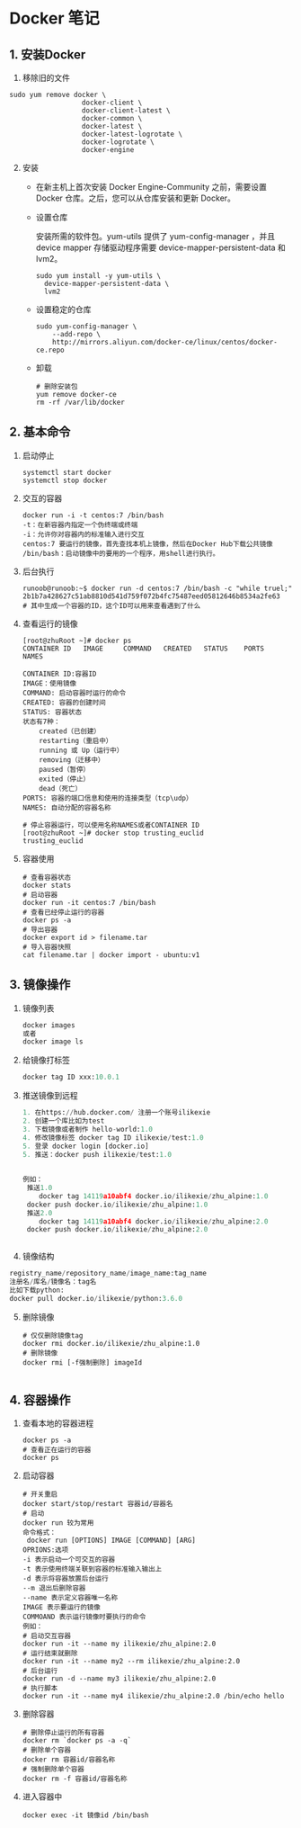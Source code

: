 # Docker 笔记 

## 1. 安装Docker

1. 移除旧的文件

```shell
sudo yum remove docker \
                  docker-client \
                  docker-client-latest \
                  docker-common \
                  docker-latest \
                  docker-latest-logrotate \
                  docker-logrotate \
                  docker-engine

```

2. 安装

   - 在新主机上首次安装 Docker Engine-Community 之前，需要设置 Docker 仓库。之后，您可以从仓库安装和更新 Docker。

   - 设置仓库

     安装所需的软件包。yum-utils 提供了 yum-config-manager ，并且 device mapper 存储驱动程序需要 device-mapper-persistent-data 和 lvm2。

     ```shell
     sudo yum install -y yum-utils \
       device-mapper-persistent-data \
       lvm2
     ```

   - 设置稳定的仓库

     ```shell
     sudo yum-config-manager \
         --add-repo \
         http://mirrors.aliyun.com/docker-ce/linux/centos/docker-ce.repo
     ```

   - 卸载

     ```shell
     # 删除安装包
     yum remove docker-ce
     rm -rf /var/lib/docker
     ```

     

## 2. 基本命令

1. 启动停止

   ```shell
   systemctl start docker
   systemctl stop docker
   ```

2. 交互的容器

   ````shell
   docker run -i -t centos:7 /bin/bash
   -t：在新容器内指定一个伪终端或终端
   -i：允许你对容器内的标准输入进行交互
   centos:7 要运行的镜像，首先查找本机上镜像，然后在Docker Hub下载公共镜像
   /bin/bash：启动镜像中的要用的一个程序，用shell进行执行。
   
   ````

3. 后台执行

   ```SHELL
   runoob@runoob:~$ docker run -d centos:7 /bin/bash -c "while truel;"
   2b1b7a428627c51ab8810d541d759f072b4fc75487eed05812646b8534a2fe63
   # 其中生成一个容器的ID，这个ID可以用来查看遇到了什么
   ```

4. 查看运行的镜像

   ```shell
   [root@zhuRoot ~]# docker ps
   CONTAINER ID   IMAGE     COMMAND   CREATED   STATUS    PORTS     NAMES
   
   CONTAINER ID:容器ID
   IMAGE：使用镜像
   COMMAND: 启动容器时运行的命令
   CREATED: 容器的创建时间
   STATUS: 容器状态
   状态有7种：
       created（已创建）
       restarting（重启中）
       running 或 Up（运行中）
       removing（迁移中）
       paused（暂停）
       exited（停止）
       dead（死亡）
   PORTS: 容器的端口信息和使用的连接类型（tcp\udp）
   NAMES: 自动分配的容器名称
   
   # 停止容器运行，可以使用名称NAMES或者CONTAINER ID
   [root@zhuRoot ~]# docker stop trusting_euclid
   trusting_euclid
   ```

5. 容器使用

   ```shell
   # 查看容器状态
   docker stats 
   # 启动容器
   docker run -it centos:7 /bin/bash
   # 查看已经停止运行的容器
   docker ps -a
   # 导出容器
   docker export id > filename.tar
   # 导入容器快照
   cat filename.tar | docker import - ubuntu:v1
   ```

## 3. 镜像操作

1. 镜像列表

   ```python
   docker images 
   或者
   docker image ls
   ```

   

2. 给镜像打标签

   ```python
   docker tag ID xxx:10.0.1
   ```

   

3. 推送镜像到远程

   ```python
   1. 在https://hub.docker.com/ 注册一个账号ilikexie
   2. 创建一个库比如为test
   3. 下载镜像或者制作 hello-world:1.0
   4. 修改镜像标签 docker tag ID ilikexie/test:1.0 
   5. 登录 docker login [docker.io]
   5. 推送：docker push ilikexie/test:1.0
       
       
   例如：
   	推送1.0
       docker tag 14119a10abf4 docker.io/ilikexie/zhu_alpine:1.0
   	docker push docker.io/ilikexie/zhu_alpine:1.0
   	推送2.0
       docker tag 14119a10abf4 docker.io/ilikexie/zhu_alpine:2.0
   	docker push docker.io/ilikexie/zhu_alpine:2.0
        
   ```

   

4.  镜像结构

   ```python
   registry_name/repository_name/image_name:tag_name
   注册名/库名/镜像名：tag名
   比如下载python:
   docker pull docker.io/ilikexie/python:3.6.0
   ```

5. 删除镜像

   ```shell
   # 仅仅删除镜像tag
   docker rmi docker.io/ilikexie/zhu_alpine:1.0 
   # 删除镜像
   docker rmi [-f强制删除] imageId
   
   
   ```

## 4. 容器操作

1. 查看本地的容器进程

   ````shell
   docker ps -a
   # 查看正在运行的容器
   docker ps
   ````

2. 启动容器

   ```shell
   # 开关重启
   docker start/stop/restart 容器id/容器名
   # 启动
   docker run 较为常用
   命令格式：
   	docker run [OPTIONS] IMAGE [COMMAND] [ARG]
   OPRIONS:选项
   -i 表示启动一个可交互的容器
   -t 表示使用终端关联到容器的标准输入输出上
   -d 表示将容器放置后台运行
   --m 退出后删除容器
   --name 表示定义容器唯一名称
   IMAGE 表示要运行的镜像
   COMMOAND 表示运行镜像时要执行的命令
   例如：
   # 启动交互容器
   docker run -it --name my ilikexie/zhu_alpine:2.0
   # 运行结束就删除
   docker run -it --name my2 --rm ilikexie/zhu_alpine:2.0
   # 后台运行
   docker run -d --name my3 ilikexie/zhu_alpine:2.0
   # 执行脚本
   docker run -it --name my4 ilikexie/zhu_alpine:2.0 /bin/echo hello
   ```

   

3. 删除容器

   ```shell
   # 删除停止运行的所有容器
   docker rm `docker ps -a -q`
   # 删除单个容器
   docker rm 容器id/容器名称
   # 强制删除单个容器
   docker rm -f 容器id/容器名称
   ```

4. 进入容器中

   ```shell
   docker exec -it 镜像id /bin/bash
   
   ```

   

​	





